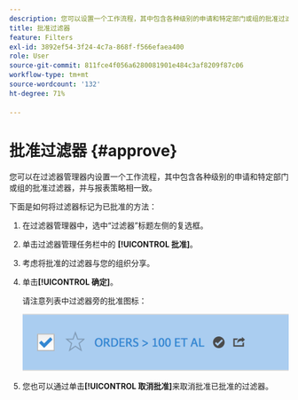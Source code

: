 ```yaml
---
description: 您可以设置一个工作流程，其中包含各种级别的申请和特定部门或组的批准过滤器，并与报表策略相一致。
title: 批准过滤器
feature: Filters
exl-id: 3892ef54-3f24-4c7a-868f-f566efaea400
role: User
source-git-commit: 811fce4f056a6280081901e484c3af8209f87c06
workflow-type: tm+mt
source-wordcount: '132'
ht-degree: 71%

---
```


# 批准过滤器 {#approve}

您可以在过滤器管理器内设置一个工作流程，其中包含各种级别的申请和特定部门或组的批准过滤器，并与报表策略相一致。

下面是如何将过滤器标记为已批准的方法：

1. 在过滤器管理器中，选中“过滤器”标题左侧的复选框。

1. 单击过滤器管理任务栏中的 **[!UICONTROL 批准]**。

1. 考虑将批准的过滤器与您的组织分享。

1. 单击&#x200B;**[!UICONTROL 确定]**。

   请注意列表中过滤器旁的批准图标：

   ![过滤器管理器，显示大于100的订单已批准共享。](assets/seg_approved.png)

1. 您也可以通过单击&#x200B;**[!UICONTROL 取消批准]**&#x200B;来取消批准已批准的过滤器。
